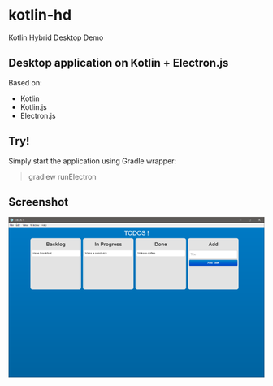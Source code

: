 # kotlin-hd

Kotlin Hybrid Desktop Demo

## Desktop application on Kotlin + Electron.js

Based on:

- Kotlin
- Kotlin.js
- Electron.js

## Try!

Simply start the application using Gradle wrapper:

> gradlew runElectron

## Screenshot

![Demo Image](/images/demo.png?raw=true "Application Window")